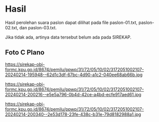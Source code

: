 # Hasil

Hasil perolehan suara paslon dapat dilihat pada file paslon-01.txt, paslon-02.txt, dan paslon-03.txt.

Jika tidak ada, artinya data tersebut belum ada pada SIREKAP.

## Foto C Plano

https://sirekap-obj-formc.kpu.go.id/8674/pemilu/ppwp/31/72/05/10/02/3172051002107-20240214-195948--62d1c3df-67bc-4d90-a1c2-040ee68ab66b.jpg

https://sirekap-obj-formc.kpu.go.id/8674/pemilu/ppwp/31/72/05/10/02/3172051002107-20240214-200216--e5e5a796-0b4d-42ce-a4bd-ecfe917aed61.jpg

https://sirekap-obj-formc.kpu.go.id/8674/pemilu/ppwp/31/72/05/10/02/3172051002107-20240214-200340--2e53d178-23fe-438c-b31e-79d8182988a1.jpg
